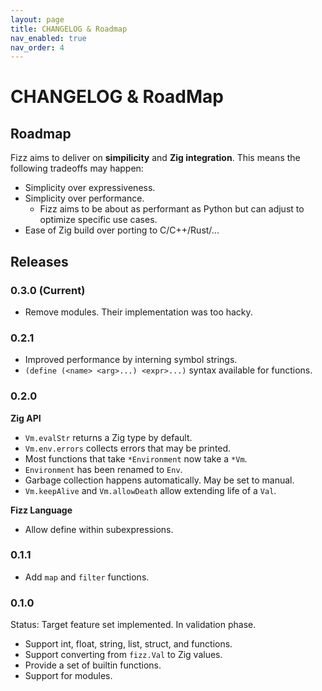 ```yaml
---
layout: page
title: CHANGELOG & Roadmap
nav_enabled: true
nav_order: 4
---
```


# CHANGELOG & RoadMap

## Roadmap

Fizz aims to deliver on **simpilicity** and **Zig integration**. This means the
following tradeoffs may happen:

- Simplicity over expressiveness.
- Simplicity over performance.
  - Fizz aims to be about as performant as Python but can adjust to optimize
    specific use cases.
- Ease of Zig build over porting to C/C++/Rust/...

## Releases

### 0.3.0 (Current)

- Remove modules. Their implementation was too hacky.

### 0.2.1

- Improved performance by interning symbol strings.
- `(define (<name> <arg>...) <expr>...)` syntax available for functions.

### 0.2.0

**Zig API**

- `Vm.evalStr` returns a Zig type by default.
- `Vm.env.errors` collects errors that may be printed.
- Most functions that take `*Environment` now take a `*Vm`.
- `Environment` has been renamed to `Env`.
- Garbage collection happens automatically. May be set to manual.
- `Vm.keepAlive` and `Vm.allowDeath` allow extending life of a `Val`.

**Fizz Language**

- Allow define within subexpressions.

### 0.1.1

- Add `map` and `filter` functions.

### 0.1.0

Status: Target feature set implemented. In validation phase.

- Support int, float, string, list, struct, and functions.
- Support converting from `fizz.Val` to Zig values.
- Provide a set of builtin functions.
- Support for modules.
